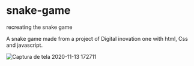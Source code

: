 # snake-game
recreating the snake game

A snake game made from a project of Digital inovation one with html, Css and javascript.

![Captura de tela 2020-11-13 172711](https://user-images.githubusercontent.com/67127849/99118035-8dab2f00-25d5-11eb-8cc7-7be87f801819.png)
